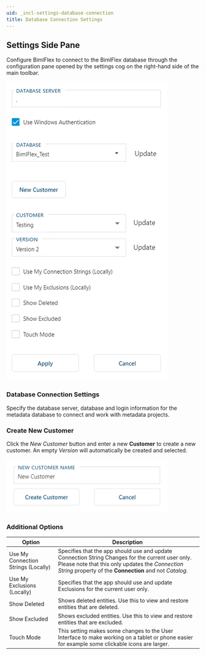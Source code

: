 ```yaml
---
uid: _incl-settings-database-connection
title: Database Connection Settings
---
```

## Settings Side Pane

Configure BimlFlex to connect to the BimlFlex database through the configuration pane opened by the settings cog on the right-hand side of the main toolbar.

<img
    src="images/bimlflex-app-settings-database-connection.png"
    class="bordered-image"
    title="Settings"
/>

### Database Connection Settings

Specify the database server, database and login information for the metadata database to connect and work with metadata projects.

### Create New Customer

Click the *New Customer* button and enter a new **Customer** to create a new customer. An empty *Version* will automatically be created and selected.

<img
    src="images/bimlflex-app-settings-new-customer.png"
    class="bordered-image"
    title="Settings - Create new Customer"
/>

### Additional Options
| Option | Description |
|-|-|
| Use My Connection Strings (Locally) | Specifies that the app should use and update Connection String Changes for the current user only.  Please note that this only updates the *Connection String* property of the **Connection** and not *Catalog*. |
| Use My Exclusions (Locally) | Specifies that the app should use and update Exclusions for the current user only. |
| Show Deleted | Shows deleted entities. Use this to view and restore entities that are deleted. |
| Show Excluded | Shows excluded entities. Use this to view and restore entities that are excluded. |
| Touch Mode | This setting makes some changes to the User Interface to make working on a tablet or phone easier for example some clickable icons are larger. |
